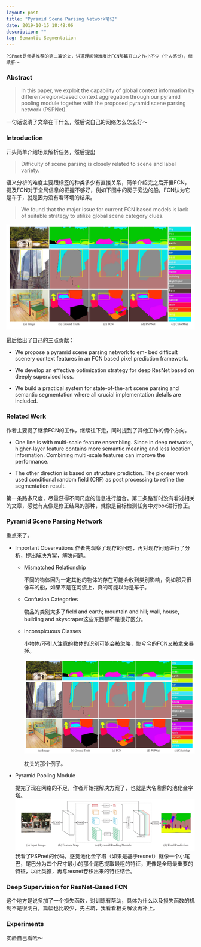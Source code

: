 ```yaml
---
layout: post
title: "Pyramid Scene Parsing Network笔记"
date: 2019-10-15 18:48:06 
description: ""
tag: Semantic Segmentation
---
```


`PSPnet是师姐推荐的第二篇论文，讲道理阅读难度比FCN那篇开山之作小不少（个人感觉），继续肝～`

### Abstract

>In this paper, we exploit the capability of global context information by different-region-based context aggregation through our pyramid pooling module together with the proposed pyramid scene parsing network (PSPNet).

一句话说清了文章在干什么，然后说自己的网络怎么怎么好～

### Introduction

开头简单介绍场景解析任务，然后提出
>Difficulty of scene parsing is closely related to scene and
label variety.

语义分析的难度主要跟标签的种类多少有直接关系，简单介绍完之后开捶FCN，提及FCN对于全局信息的把握不够好，例如下图中的房子旁边的船，FCN认为它是车子，就是因为没有看环境的结果。

>We found that the major issue for current FCN based models is lack of suitable strategy to utilize global scene category clues.

![pspnet对比图](/images/posts/PSPnet_comparation1.png)

最后给出了自己的三点贡献：

- We propose a pyramid scene parsing network to em- bed difficult scenery context features in an FCN based pixel prediction framework.

- We develop an effective optimization strategy for deep ResNet based on deeply supervised loss.

- We build a practical system for state-of-the-art scene parsing and semantic segmentation where all crucial implementation details are included.

### Related Work

作者主要提了继承FCN的工作，继续往下走，同时提到了其他工作的俩个方向。

- One line is with multi-scale feature ensembling. Since in deep networks, higher-layer feature contains more semantic meaning and less location information. Combining multi-scale features can improve the performance.

- The other direction is based on structure prediction. The
pioneer work used conditional random field (CRF) as post processing to refine the segmentation result.

第一条路多尺度，尽量获得不同尺度的信息进行组合。第二条路暂时没有看过相关的文章，感觉有点像是修正结果的那种，就像是目标检测任务中对box进行修正。

### Pyramid Scene Parsing Network

重点来了。

- Important Observations
作者先观察了现存的问题，再对现存问题进行了分析，提出解决方案，解决问题。

  - Mismatched Relationship
  
    不同的物体因为一定其他的物体的存在可能会收到类别影响，例如那只很像车的船，如果不是在河流上，真的可能以为是车子。

  - Confusion Categories

    物品的类别太多了field and earth; mountain and hill; wall, house, building and skyscraper这些东西都不是很好区分。

  - Inconspicuous Classes

    小物体/不引人注意的物体的识别可能会被忽略，惨兮兮的FCN又被拿来暴捶。

    ![pspnet对比图](/images/posts/PSPnet_comparation2.png)

    枕头的那个例子。

- Pyramid Pooling Module

    提完了现在网络的不足，作者开始摆解决方案了，也就是大名鼎鼎的池化金字塔。
    ![池化金字塔结构](/images/posts/PyramidPoolingModule.png)
    我看了PSPnet的代码，感觉池化金字塔（如果是基于resnet）就像一个小尾巴，尾巴分为四个尺寸最小的那个尾巴提取最粗的特征，更像是全局最重要的特征，以此类推，再与resnet卷积出来的特征结合。

### Deep Supervision for ResNet-Based FCN

这个地方是说多加了一个损失函数，对训练有帮助，具体为什么以及损失函数的机制不是很明白，篇幅也比较少，先占坑，我看看相关解读再补上。

### Experiments

实验自己看哈～
